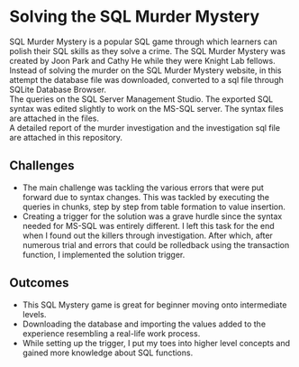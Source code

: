 # Solving the SQL Murder Mystery
SQL Murder Mystery is a popular SQL game through which learners can polish their SQL skills as they solve a crime. The SQL Murder Mystery was created by Joon Park and Cathy He while they were Knight Lab fellows.
<br>
Instead of solving the murder on the SQL Murder Mystery website, in this attempt the database file was downloaded, converted to a sql file through SQLite Database Browser. 
<br>
The queries on the SQL Server Management Studio. The exported SQL syntax was edited slightly to work on the MS-SQL server. The syntax files are attached in the files. 
<br>
A detailed report of the murder investigation and the investigation sql file are attached in this repository.

## Challenges
- The main challenge was tackling the various errors that were put forward due to syntax changes. This was tackled by executing the queries in chunks, step by step from table formation to value insertion.
- Creating a trigger for the solution was a grave hurdle since the syntax needed for MS-SQL was entirely different. I left this task for the end when I found out the killers through investigation. After which, after numerous trial and errors that could be rolledback using the transaction function, I implemented the solution trigger.

## Outcomes
- This SQL Mystery game is great for beginner moving onto intermediate levels.
- Downloading the database and importing the values added to the experience resembling a real-life work process.
- While setting up the trigger, I put my toes into higher level concepts and gained more knowledge about SQL functions. 
